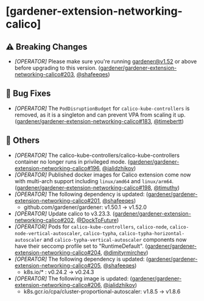 # [gardener-extension-networking-calico]
## ⚠️ Breaking Changes
* *[OPERATOR]* Please make sure you're running gardener@v1.52 or above before upgrading to this version. ([gardener/gardener-extension-networking-calico#203](https://github.com/gardener/gardener-extension-networking-calico/pull/203), [@shafeeqes](https://github.com/shafeeqes))
## 🐛 Bug Fixes
* *[OPERATOR]* The `PodDisruptionBudget` for `calico-kube-controllers` is removed, as it is a singleton and can prevent VPA from scaling it up. ([gardener/gardener-extension-networking-calico#183](https://github.com/gardener/gardener-extension-networking-calico/pull/183), [@timebertt](https://github.com/timebertt))
## 🏃 Others
* *[OPERATOR]* The calico-kube-controllers/calico-kube-controllers container no longer runs in privileged mode. ([gardener/gardener-extension-networking-calico#196](https://github.com/gardener/gardener-extension-networking-calico/pull/196), [@ialidzhikov](https://github.com/ialidzhikov))
* *[OPERATOR]* Published docker images for Calico extension come now with multi-arch support including `linux/amd64` and `linux/arm64`. ([gardener/gardener-extension-networking-calico#198](https://github.com/gardener/gardener-extension-networking-calico/pull/198), [@timuthy](https://github.com/timuthy))
* *[OPERATOR]* The following dependency is updated: ([gardener/gardener-extension-networking-calico#201](https://github.com/gardener/gardener-extension-networking-calico/pull/201), [@shafeeqes](https://github.com/shafeeqes))
  * github.com/gardener/gardener: v1.50.1 -> v1.52.0
* *[OPERATOR]* Update calico to v3.23.3. ([gardener/gardener-extension-networking-calico#202](https://github.com/gardener/gardener-extension-networking-calico/pull/202), [@DockToFuture](https://github.com/DockToFuture))
* *[OPERATOR]* Pods for `calico-kube-controllers`, `calico-node`, `calico-node-vertical-autoscaler`, `calico-typha`, `calico-typha-horizontal-autoscaler` and `calico-typha-vertical-autoscaler` components now have their seccomp profile set to "RuntimeDefault". ([gardener/gardener-extension-networking-calico#204](https://github.com/gardener/gardener-extension-networking-calico/pull/204), [@dimityrmirchev](https://github.com/dimityrmirchev))
* *[OPERATOR]* The following dependency is updated: ([gardener/gardener-extension-networking-calico#205](https://github.com/gardener/gardener-extension-networking-calico/pull/205), [@shafeeqes](https://github.com/shafeeqes))
  * k8s.io/* : v0.24.2 -> v0.24.3
* *[OPERATOR]* The following image is updated: ([gardener/gardener-extension-networking-calico#206](https://github.com/gardener/gardener-extension-networking-calico/pull/206), [@ialidzhikov](https://github.com/ialidzhikov))
  * k8s.gcr.io/cpa/cluster-proportional-autoscaler: v1.8.5 -> v1.8.6